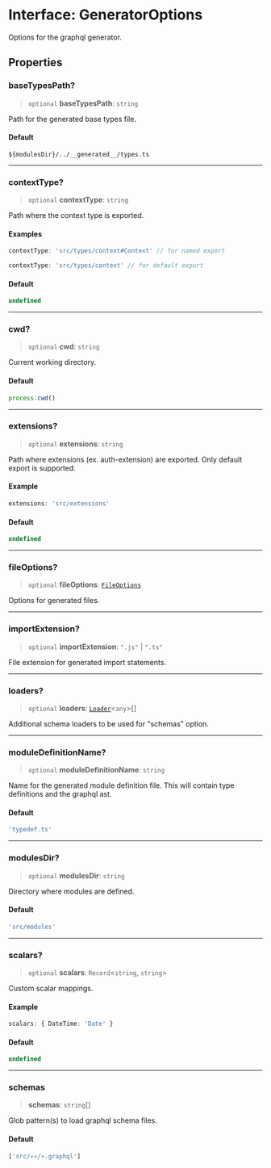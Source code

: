 # Interface: GeneratorOptions

Options for the graphql generator.

## Properties

### baseTypesPath?

> `optional` **baseTypesPath**: `string`

Path for the generated base types file.

#### Default

`${modulesDir}/../__generated__/types.ts`

***

### contextType?

> `optional` **contextType**: `string`

Path where the context type is exported.

#### Examples

```ts
contextType: 'src/types/context#Context' // for named export
```

```ts
contextType: 'src/types/context' // for default export
```

#### Default

```ts
undefined
```

***

### cwd?

> `optional` **cwd**: `string`

Current working directory.

#### Default

```ts
process.cwd()
```

***

### extensions?

> `optional` **extensions**: `string`

Path where extensions (ex. auth-extension) are exported. Only default export is supported.

#### Example

```ts
extensions: 'src/extensions'
```

#### Default

```ts
undefined
```

***

### fileOptions?

> `optional` **fileOptions**: [`FileOptions`](../../generator-sdk/interfaces/FileOptions.md)

Options for generated files.

***

### importExtension?

> `optional` **importExtension**: `".js"` \| `".ts"`

File extension for generated import statements.

***

### loaders?

> `optional` **loaders**: [`Loader`](../../generator-sdk/interfaces/Loader.md)\<`any`\>[]

Additional schema loaders to be used for "schemas" option.

***

### moduleDefinitionName?

> `optional` **moduleDefinitionName**: `string`

Name for the generated module definition file. This will contain type definitions and the graphql ast.

#### Default

```ts
'typedef.ts'
```

***

### modulesDir?

> `optional` **modulesDir**: `string`

Directory where modules are defined.

#### Default

```ts
'src/modules'
```

***

### scalars?

> `optional` **scalars**: `Record`\<`string`, `string`\>

Custom scalar mappings.

#### Example

```ts
scalars: { DateTime: 'Date' }
```

#### Default

```ts
undefined
```

***

### schemas

> **schemas**: `string`[]

Glob pattern(s) to load graphql schema files.

#### Default

```ts
['src/∗∗/∗.graphql']
```
